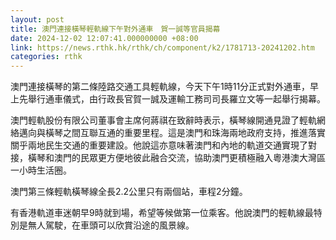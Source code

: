 ```yaml
---
layout: post
title: 澳門連接橫琴輕軌線下午對外通車　賀一誠等官員揭幕
date: 2024-12-02 12:07:41.000000000 +08:00
link: https://news.rthk.hk/rthk/ch/component/k2/1781713-20241202.htm
categories: rthk
---
```


澳門連接橫琴的第二條陸路交通工具輕軌線，今天下午1時11分正式對外通車，早上先舉行通車儀式，由行政長官賀一誠及運輸工務司司長羅立文等一起舉行揭幕。

澳門輕軌股份有限公司董事會主席何蔣祺在致辭時表示，橫琴線開通見證了輕軌網絡邁向與橫琴之間互聯互通的重要里程。這是澳門和珠海兩地政府支持，推進落實關乎兩地民生交通的重要建設。他說這亦意味著澳門和內地的軌道交通實現了對接，橫琴和澳門的民眾更方便地彼此融合交流，協助澳門更積極融入粵港澳大灣區一小時生活圈。

澳門第三條輕軌橫琴線全長2.2公里只有兩個站，車程2分鐘。

有香港軌道車迷朝早9時就到場，希望等候做第一位乘客。他說澳門的輕軌線最特別是無人駕駛，在車頭可以欣賞沿途的風景線。
